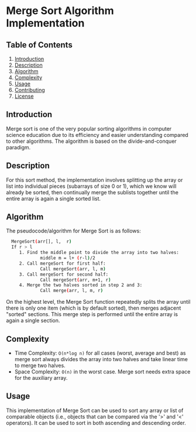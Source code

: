 # Merge Sort Algorithm Implementation

## Table of Contents

1. [Introduction](#introduction)
2. [Description](#description)
3. [Algorithm](#algorithm)
4. [Complexity](#complexity)
5. [Usage](#usage)
6. [Contributing](#contributing)
7. [License](#license)

## Introduction <a name="introduction"></a>
  
Merge sort is one of the very popular sorting algorithms in computer science education due to its efficiency and easier understanding compared to other algorithms. The algorithm is based on the divide-and-conquer paradigm.

## Description <a name="description"></a>

For this sort method, the implementation involves splitting up the array or list into individual pieces (subarrays of size 0 or 1), which we know will already be sorted, then continually merge the sublists together until the entire array is again a single sorted list.

## Algorithm <a name="algorithm">

The pseudocode/algorithm for Merge Sort is as follows:

```sh
  MergeSort(arr[], l,  r)
  If r > l
     1. Find the middle point to divide the array into two halves:  
             middle m = l+ (r-l)/2
     2. Call mergeSort for first half:   
             Call mergeSort(arr, l, m)
     3. Call mergeSort for second half:
             Call mergeSort(arr, m+1, r)
     4. Merge the two halves sorted in step 2 and 3:
             Call merge(arr, l, m, r)
```

On the highest level, the Merge Sort function repeatedly splits the array until there is only one item (which is by default sorted), then merges adjacent "sorted" sections. This merge step is performed until the entire array is again a single section. 

## Complexity <a name="complexity"></a>

- Time Complexity: `O(n*log n)` for all cases (worst, average and best) as merge sort always divides the array into two halves and take linear time to merge two halves.
- Space Complexity: `O(n)` in the worst case. Merge sort needs extra space for the auxiliary array.

## Usage <a name="usage"></a>

This implementation of Merge Sort can be used to sort any array or list of comparable objects (i.e., objects that can be compared via the '>' and '<' operators). It can be used to sort in both ascending and descending order.
